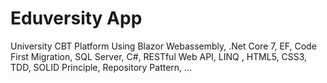 # Eduversity App
University CBT Platform Using Blazor Webassembly, .Net Core 7, EF, Code First Migration, SQL Server, C#, RESTful Web API, LINQ , HTML5, CSS3, TDD, SOLID Principle, Repository Pattern, ...
